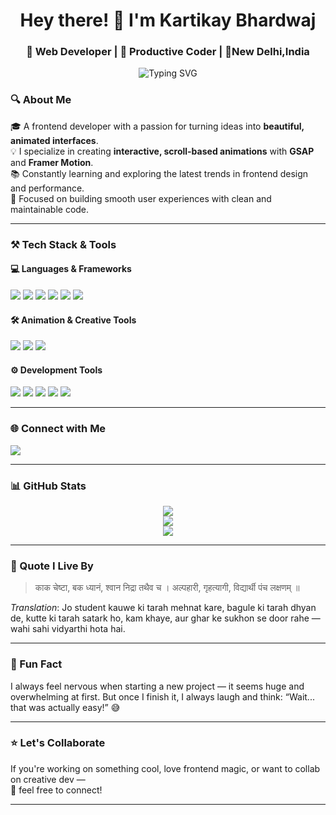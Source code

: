 <h1 align="center">Hey there! 👋 I'm Kartikay Bhardwaj</h1>
<h3 align="center">🚀 Web Developer | 🎨 Productive Coder | 📍New Delhi,India</h3>

<p align="center">
  <img src="https://readme-typing-svg.herokuapp.com?font=Fira+Code&size=24&pause=1000&center=true&vCenter=true&width=600&lines=I+love+building+creative+UIs;Web/App-+developer+%7C;React%2C+GSAP%2C+Framer+Motion+%F0%9F%9A%80" alt="Typing SVG" />
</p>


### 🔍 About Me

🎓 A frontend developer with a passion for turning ideas into **beautiful, animated interfaces**.  
💡 I specialize in creating **interactive, scroll-based animations** with **GSAP** and **Framer Motion**.  
📚 Constantly learning and exploring the latest trends in frontend design and performance.  
🎯 Focused on building smooth user experiences with clean and maintainable code.

---

### ⚒️ Tech Stack & Tools

#### 💻 Languages & Frameworks
<p>
  <img src="https://img.shields.io/badge/HTML5-E34F26?style=flat&logo=html5&logoColor=white"/>
  <img src="https://img.shields.io/badge/CSS3-1572B6?style=flat&logo=css3&logoColor=white"/>
  <img src="https://img.shields.io/badge/JavaScript-F7DF1E?style=flat&logo=javascript&logoColor=black"/>
  <img src="https://img.shields.io/badge/React-61DAFB?style=flat&logo=react&logoColor=black"/>
  <img src="https://img.shields.io/badge/PHP-777BB4?style=flat&logo=php&logoColor=white"/>
  <img src="https://img.shields.io/badge/MySQL-4479A1?style=flat&logo=mysql&logoColor=white"/>
</p>

#### 🛠 Animation & Creative Tools
<p>
  <img src="https://img.shields.io/badge/GSAP-88CE02?style=flat&logo=greensock&logoColor=black"/>
  <img src="https://img.shields.io/badge/Framer--Motion-black?style=flat&logo=framer&logoColor=white"/>
  <img src="https://img.shields.io/badge/ScrollTrigger-FF5E00?style=flat&logoColor=white"/>
</p>

#### ⚙️ Development Tools
<p>
  <img src="https://img.shields.io/badge/VSCode-007ACC?style=flat&logo=visual-studio-code&logoColor=white"/>
  <img src="https://img.shields.io/badge/Git-F05032?style=flat&logo=git&logoColor=white"/>
  <img src="https://img.shields.io/badge/GitHub-181717?style=flat&logo=github&logoColor=white"/>
  <img src="https://img.shields.io/badge/Hostinger-673DE6?style=flat&logoColor=white"/>
  <img src="https://img.shields.io/badge/CPanel-orange?style=flat"/>
</p>

---

### 🌐 Connect with Me

<p>
  <a href="https://www.linkedin.com/in/kartikay-bhardwaj-253347275">
    <img src="https://img.shields.io/badge/LinkedIn-0A66C2?style=flat&logo=linkedin&logoColor=white" />
  </a>
</p>

---

### 📊 GitHub Stats

<p align="center">
  <img src="https://github-readme-stats.vercel.app/api?username=kartikay05&show_icons=true&theme=react&hide_border=false&count_private=true" />
  <br />
  <img src="https://streak-stats.demolab.com?user=kartikay05&theme=react&hide_border=false" />
  <br />
  <img src="https://github-readme-stats.vercel.app/api/top-langs/?username=kartikay05&layout=compact&theme=react&hide_border=false" />
</p>

---

### 🎯 Quote I Live By

> काक चेष्टा, बक ध्यानं, श्वान निद्रा तथैव च ।
> अल्पहारी, गृहत्यागी, विद्यार्थी पंच लक्षणम् ॥ 

*Translation*: 
Jo student kauwe ki tarah mehnat kare, bagule ki tarah dhyan de, kutte ki tarah satark ho, kam khaye, aur ghar ke sukhon se door rahe — wahi sahi vidyarthi hota hai.

---

### 🎉 Fun Fact

I always feel nervous when starting a new project — it seems huge and overwhelming at first.
But once I finish it, I always laugh and think:
“Wait... that was actually easy!” 😅

---

### ⭐ Let's Collaborate

If you're working on something cool, love frontend magic, or want to collab on creative dev —  
📩 feel free to connect!

---
